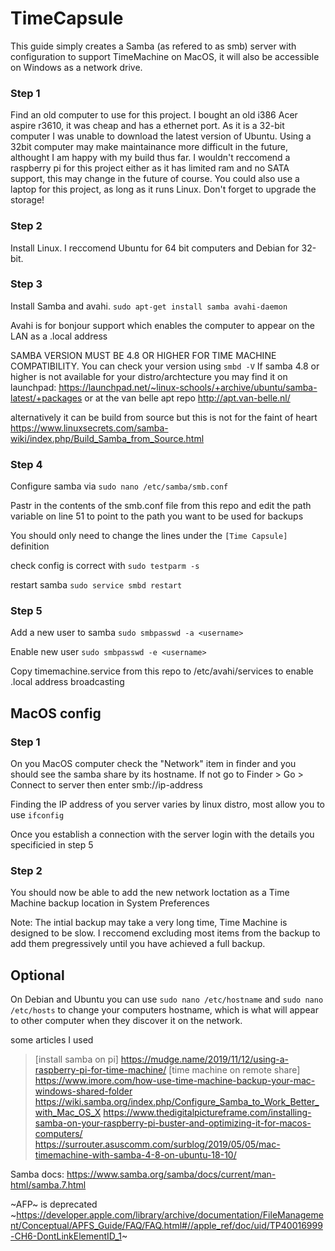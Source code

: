 # TimeCapsule

This guide simply creates a Samba (as refered to as smb) server with configuration to support TimeMachine on MacOS, it will also be accessible on Windows as a network drive.

### Step 1
Find an old computer to use for this project. I bought an old i386 Acer aspire r3610, it was cheap and has a ethernet port. As it is a 32-bit computer I was unable to download the latest version of Ubuntu. Using a 32bit computer may make maintainance more difficult in the future, althought I am happy with my build thus far. I wouldn't reccomend a raspberry pi for this project either as it has limited ram and no SATA support, this may change in the future of course.
You could also use a laptop for this project, as long as it runs Linux. Don't forget to upgrade the storage!

### Step 2 
Install Linux. I reccomend Ubuntu for 64 bit computers and Debian for 32-bit. 

### Step 3
Install Samba and avahi.
`sudo apt-get install samba avahi-daemon`

Avahi is for bonjour support which enables the computer to appear on the LAN as a .local address

SAMBA VERSION MUST BE 4.8 OR HIGHER FOR TIME MACHINE COMPATIBILITY. You can check your version using `smbd -V`
If samba 4.8 or higher is not available for your distro/archtecture you may find it on launchpad:
https://launchpad.net/~linux-schools/+archive/ubuntu/samba-latest/+packages
or at the van belle apt repo
http://apt.van-belle.nl/

alternatively it can be build from source but this is not for the faint of heart
https://www.linuxsecrets.com/samba-wiki/index.php/Build_Samba_from_Source.html



### Step 4
Configure samba via `sudo nano /etc/samba/smb.conf`

Pastr in the contents of the smb.conf file from this repo and edit the path variable on line 51 to point to the path you want to be used for backups

You should only need to change the lines under the `[Time Capsule]` definition

check config is correct with `sudo testparm -s`

restart samba `sudo service smbd restart`

### Step 5
Add a new user to samba `sudo smbpasswd -a <username>`

Enable new user `sudo smbpasswd -e <username>`

Copy timemachine.service from this repo to /etc/avahi/services to enable .local address broadcasting


## MacOS config

### Step 1
On you MacOS computer check the "Network" item in finder and you should see the samba share by its hostname. If not go to Finder > Go > Connect to server then enter smb://ip-address

Finding the IP address of you server varies by linux distro, most allow you to use `ifconfig`

Once you establish a connection with the server login with the details you specificied in step 5

### Step 2
You should now be able to add the new network loctation as a Time Machine backup location in System Preferences

Note: The intial backup may take a very long time, Time Machine is designed to be slow. I reccomend excluding most items from the backup to add them pregressively until you have achieved a full backup.

## Optional 

On Debian and Ubuntu you can use `sudo nano /etc/hostname` and `sudo nano /etc/hosts` to change your computers hostname, which is what will appear to other computer when they discover it on the network.



some articles I used

>[install samba on pi] https://mudge.name/2019/11/12/using-a-raspberry-pi-for-time-machine/
>[time machine on remote share] https://www.imore.com/how-use-time-machine-backup-your-mac-windows-shared-folder
>https://wiki.samba.org/index.php/Configure_Samba_to_Work_Better_with_Mac_OS_X
>https://www.thedigitalpictureframe.com/installing-samba-on-your-raspberry-pi-buster-and-optimizing-it-for-macos-computers/
>https://surrouter.asuscomm.com/surblog/2019/05/05/mac-timemachine-with-samba-4-8-on-ubuntu-18-10/

Samba docs: https://www.samba.org/samba/docs/current/man-html/samba.7.html

~AFP~ is deprecated
~https://developer.apple.com/library/archive/documentation/FileManagement/Conceptual/APFS_Guide/FAQ/FAQ.html#//apple_ref/doc/uid/TP40016999-CH6-DontLinkElementID_1~




